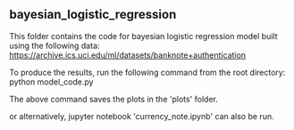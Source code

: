 ## bayesian_logistic_regression

This folder contains the code for bayesian logistic regression model built using the following data:
https://archive.ics.uci.edu/ml/datasets/banknote+authentication

To produce the results, run the following command from the root directory:
python model_code.py

The above command saves the plots in the 'plots' folder.

or alternatively, jupyter notebook 'currency_note.ipynb' can also be run.
